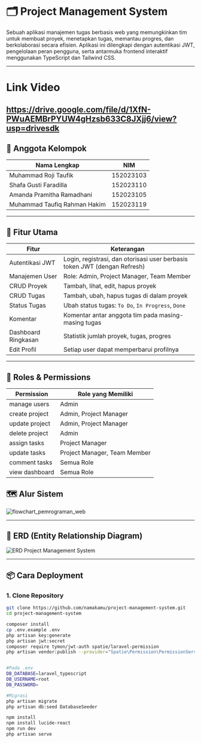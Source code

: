 # 🗂️ Project Management System

Sebuah aplikasi manajemen tugas berbasis web yang memungkinkan tim untuk membuat proyek, menetapkan tugas, memantau progres, dan berkolaborasi secara efisien. Aplikasi ini dilengkapi dengan autentikasi JWT, pengelolaan peran pengguna, serta antarmuka frontend interaktif menggunakan TypeScript dan Tailwind CSS.

---
# Link Video
https://drive.google.com/file/d/1XfN-PWuAEMBrPYUW4gHzsb633C8JXjj6/view?usp=drivesdk 
---



## 👥 Anggota Kelompok

| Nama Lengkap                   | NIM           |
|--------------------------------|---------------|
| Muhammad Roji Taufik           | 152023103     |
| Shafa Gusti Faradilla          | 152023110     | 
| Amanda Pramitha Ramadhani      | 152023105     | 
| Muhammad Taufiq Rahman Hakim   | 152023119     | 

---

## 🚀 Fitur Utama

| Fitur               | Keterangan                                                                 |
|---------------------|----------------------------------------------------------------------------|
| Autentikasi JWT     | Login, registrasi, dan otorisasi user berbasis token JWT (dengan Refresh) |
| Manajemen User      | Role: Admin, Project Manager, Team Member                                  |
| CRUD Proyek         | Tambah, lihat, edit, hapus proyek                                           |
| CRUD Tugas          | Tambah, ubah, hapus tugas di dalam proyek                                  |
| Status Tugas        | Ubah status tugas: `To Do`, `In Progress`, `Done`                         |
| Komentar            | Komentar antar anggota tim pada masing-masing tugas                        |
| Dashboard Ringkasan | Statistik jumlah proyek, tugas, progres                                    |
| Edit Profil         | Setiap user dapat memperbarui profilnya                                    |

---

## 🧾 Roles & Permissions

| Permission       | Role yang Memiliki                |
|------------------|-----------------------------------|
| manage users     | Admin                             |
| create project   | Admin, Project Manager            |
| update project   | Admin, Project Manager            |
| delete project   | Admin                             |
| assign tasks     | Project Manager                   |
| update tasks     | Project Manager, Team Member      |
| comment tasks    | Semua Role                        |
| view dashboard   | Semua Role                        |



## 🗺️ Alur Sistem

![flowchart_pemrograman_web](https://github.com/user-attachments/assets/da873e1e-6420-4bb8-81ac-dbcea3f2a959)


---

## 🧩 ERD (Entity Relationship Diagram)

![ERD Project Management System]([docs/erd.png](https://github.com/user-attachments/assets/d6b9ee99-aa69-430d-bca9-ea24d967a137))  



---

## 📦 Cara Deployment

### 1. Clone Repository

```bash
git clone https://github.com/namakamu/project-management-system.git
cd project-management-system

composer install
cp .env.example .env
php artisan key:generate
php artisan jwt:secret
composer require tymon/jwt-auth spatie/laravel-permission
php artisan vendor:publish --provider="Spatie\Permission\PermissionServiceProvider"


#Pada .env
DB_DATABASE=laravel_typescript
DB_USERNAME=root
DB_PASSWORD= 

#Migrasi
php artisan migrate
php artisan db:seed DatabaseSeeder

npm install
npm install lucide-react
npm run dev
php artisan serve



